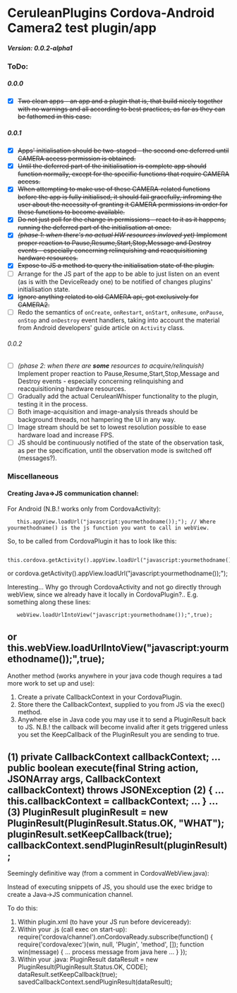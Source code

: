 # CeruleanPlugins Cordova-Android Camera2 test plugin/app
##### Version: 0.0.2-alpha1

### ToDo:
##### 0.0.0
- [x] ~~Two clean apps - an app and a plugin that is, that build nicely together with no warnings and all according to best practices, as far as they can be fathomed in this case.~~
##### 0.0.1
- [x] ~~Apps' initialisation should be two-staged - the second one deferred until CAMERA access permission is obtained.~~
- [x] ~~Until the deferred part of the initialisation is complete app should function normally, except for the specific functions that require CAMERA access.~~
- [x] ~~When attempting to make use of these CAMERA-related functions before the app is fully initialised, it should fail gracefully, infroming the user about the necessity of granting it CAMERA permissions in order for these functions to become available.~~
- [x] ~~Do not just poll for the change in permissions - react to it as it happens, running the deferred part of the initialisation at once.~~
- [x] ~~*(phase 1: when there's no actual HW resources invloved yet)* Implement proper reaction to Pause,Resume,Start,Stop,Message and Destroy events - especially concerning relinquishing and reacquisitioning hardware resources.~~
- [x] ~~Expose to JS a method to query the initialisation state of the plugin.~~
- [ ] Arrange for the JS part of the app to be able to just listen on an event (as is with the DeviceReady one) to be notified of changes plugins' initialisation state.
- [x] ~~Ignore anything related to old CAMERA api, got exclusively for CAMERA2.~~
- [ ] Redo the semantics of `onCreate`, `onRestart`, `onStart`, `onResume`, `onPause`, `onStop` and `onDestroy` event handlers, taking into account the material from Android developers' guide article on `Activity` class.
###### 0.0.2
- [ ] *(phase 2: when there are **some** resources to acquire/relinquish)* Implement proper reaction to Pause,Resume,Start,Stop,Message and Destroy events - especially concerning relinquishing and reacquisitioning hardware resources.
- [ ] Gradually add the actual CeruleanWhisper functionality to the plugin, testing it in the process.
- [ ] Both image-acquisition and image-analysis threads should be background threads, not hampering the UI in any way.
- [ ] Image stream should be set to lowest resolution possible to ease hardware load and increase FPS.
- [ ] JS should be continuously notified of the state of the observation task, as per the specification, until the observation mode is switched off (messages?).

### Miscellaneous

#### Creating Java=>JS communication channel:

   For Android (N.B.! works only from CordovaActivity):

       this.appView.loadUrl("javascript:yourmethodname());"); // Where yourmethodname() is the js function you want to call in webView.

   So, to be called from CordovaPlugin it has to look like this:

       this.cordova.getActivity().appView.loadUrl("javascript:yourmethodname());");
 or
       cordova.getActivity().appView.loadUrl("javascript:yourmethodname());");

   Interesting... Why go through CordovaActivity and not go directly through webView, since we already have it locally in CordovaPlugin?..
 E.g. something along these lines:

       webView.loadUrlIntoView("javascript:yourmethodname());",true);
 or
       this.webView.loadUrlIntoView("javascript:yourmethodname());",true);
-------
   Another method (works anywhere in your java code though requires a tad more work to set up and use):

 1. Create a private CallbackContext in your CordovaPlugin.
 2. Store there the CallbackContext, supplied to you from JS via the exec() method.
 3. Anywhere else in Java code you may use it to send a PluginResult back to JS.
 N.B.! the callback will become invalid after it gets triggered unless you set the KeepCallback of the PluginResult you are sending to true.

 (1) private CallbackContext callbackContext;
      ...
     public boolean execute(final String action, JSONArray args, CallbackContext callbackContext) throws JSONException
 (2)  { ... this.callbackContext = callbackContext; ... }
      ...
 (3) PluginResult pluginResult = new PluginResult(PluginResult.Status.OK, "WHAT");
     pluginResult.setKeepCallback(true);
     callbackContext.sendPluginResult(pluginResult);
-------
   Seemingly definitive way (from a comment in CordovaWebView.java):

   Instead of executing snippets of JS, you should use the exec bridge to create a Java->JS communication channel.

   To do this:
 1. Within plugin.xml (to have your JS run before deviceready):
      <js-module><runs/></js-module>
 2. Within your .js (call exec on start-up):
      require('cordova/channel').onCordovaReady.subscribe(function() {
require('cordova/exec')(win, null, 'Plugin', 'method', []);
function win(message) {
  ... process message from java here ...
}
      });
 3. Within your .java:
      PluginResult dataResult = new PluginResult(PluginResult.Status.OK, CODE);
      dataResult.setKeepCallback(true);
      savedCallbackContext.sendPluginResult(dataResult);
